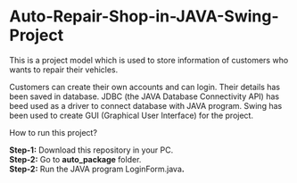 # Auto-Repair-Shop-in-JAVA-Swing-Project
This is a project model which is used to store information of customers who wants to repair their vehicles.

Customers can create their own accounts and can login. Their details has been saved in database. JDBC (the JAVA Database Connectivity API) has beed used as a driver to connect database with JAVA program. Swing has been used to create GUI (Graphical User Interface) for the project.

How to run this project?

<B>Step-1:</B> Download this repository in your PC.<br />
<B>Step-2:</B> Go to <B>auto_package</B> folder.<br />
<B>Step-2:</B> Run the JAVA program </B>LoginForm.java<B>.<br />
